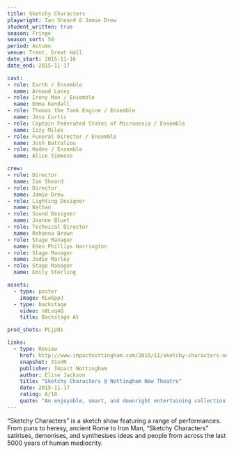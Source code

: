 ```yaml
---
title: Sketchy Characters
playwright: Ian Sheard & Jamie Drew
student_written: true
season: Fringe
season_sort: 50
period: Autumn
venue: Trent, Great Hall
date_start: 2015-11-16
date_end: 2015-11-17

cast:
- role: Earth / Ensemble
  name: Arnaud Lacey
- role: Irony Man / Ensemble
  name: Emma Kendall
- role: Thomas the Tank Engine / Ensemble
  name: Jess Curtis
- role: Captain Federated States of Micronesia / Ensemble
  name: Izzy Miles
- role: Funeral Director / Ensemble
  name: Josh Battaliou
- role: Hades / Ensemble
  name: Alice Simmons

crew:
- role: Director
  name: Ian Sheard
- role: Director
  name: Jamie Drew
- role: Lighting Designer
  name: Nathan
- role: Sound Designer
  name: Joanne Blunt
- role: Technical Director
  name: Rohanna Brown
- role: Stage Manager
  name: Eden Phillips Harrington
- role: Stage Manager
  name: Jodie Marley
- role: Stage Manager
  name: Emily Sterling

assets:
  - type: poster
    image: RLwSppJ
  - type: backstage
    video: n8Lsq4Q
    title: Backstage At

prod_shots: PLjpNs

links:
  - type: Review
    href: http://www.impactnottingham.com/2015/11/sketchy-characters-nottingham-new-theatre/
    snapshot: 31xHN
    publisher: Impact Nottingham
    author: Elise Jackson
    title: "Sketchy Characters @ Nottingham New Theatre"
    date: 2015-11-17
    rating: 8/10
    quote: "An enjoyable, smart, and downright entertaining collection of pieces from an all-round talented group of people, Sketchy Characters deserves its praises: a great way to cheer up a gloomy Monday evening. "
---
```


“Sketchy Characters” is a sketch show featuring a range of performances. From puns to heresy, ancient Rome to Iron Man, “Sketchy Characters” satirises, demonises, and synthesises ideas and people from across the last 5000 years of human mediocrity.

